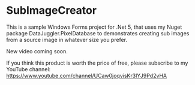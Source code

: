 # SubImageCreator
This is a sample Windows Forms project for .Net 5, that uses my Nuget package DataJuggler.PixelDatabase to demonstrates creating sub images from
a source image in whatever size you prefer.


New video coming soon.


If you think this product is worth the price of free, please subscribe to my YouTube channel:
https://www.youtube.com/channel/UCaw0joqvisKr3lYJ9Pd2vHA




